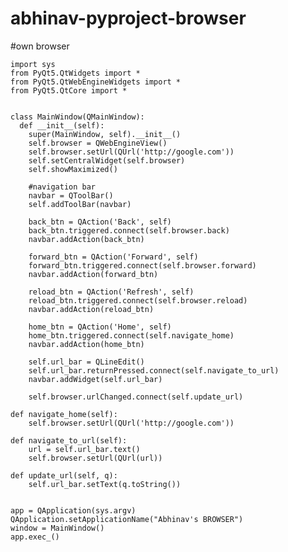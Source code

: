 # abhinav-pyproject-browser
#own browser










    import sys  
    from PyQt5.QtWidgets import *
    from PyQt5.QtWebEngineWidgets import *
    from PyQt5.QtCore import *


    class MainWindow(QMainWindow):
      def __init__(self):
        super(MainWindow, self).__init__()
        self.browser = QWebEngineView()
        self.browser.setUrl(QUrl('http://google.com'))
        self.setCentralWidget(self.browser)
        self.showMaximized()

        #navigation bar
        navbar = QToolBar()
        self.addToolBar(navbar)

        back_btn = QAction('Back', self)
        back_btn.triggered.connect(self.browser.back)
        navbar.addAction(back_btn)

        forward_btn = QAction('Forward', self)
        forward_btn.triggered.connect(self.browser.forward)
        navbar.addAction(forward_btn)

        reload_btn = QAction('Refresh', self)
        reload_btn.triggered.connect(self.browser.reload)
        navbar.addAction(reload_btn)

        home_btn = QAction('Home', self)
        home_btn.triggered.connect(self.navigate_home)
        navbar.addAction(home_btn)

        self.url_bar = QLineEdit()
        self.url_bar.returnPressed.connect(self.navigate_to_url)
        navbar.addWidget(self.url_bar)

        self.browser.urlChanged.connect(self.update_url)

    def navigate_home(self):
        self.browser.setUrl(QUrl('http://google.com'))

    def navigate_to_url(self):
        url = self.url_bar.text()
        self.browser.setUrl(QUrl(url))

    def update_url(self, q):
        self.url_bar.setText(q.toString())


    app = QApplication(sys.argv)
    QApplication.setApplicationName("Abhinav's BROWSER")
    window = MainWindow()
    app.exec_()
